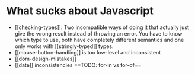 # What sucks about Javascript

* [[checking-types]]: Two incompatible ways of doing it that actually just give the wrong result instead of throwing an error. You have to know which type to use, both have completely different semantics and one only works with [[stringly-typed]] types.
* [[mouse-button-handling]] is too low-level and inconsistent
* [[dom-design-mistakes]]
* [[date]] inconsistencies
==TODO: for-in vs for-of==
